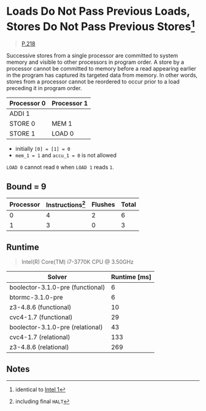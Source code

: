 # Loads Do Not Pass Previous Loads, Stores Do Not Pass Previous Stores[^1]

> [P.218](https://www.amd.com/system/files/TechDocs/24593.pdf#page=218)

Successive stores from a single processor are committed to system memory and visible to other processors in program order.
A store by a processor cannot be committed to memory before a read appearing earlier in the program has captured its targeted data from memory.
In other words, stores from a processor cannot be reordered to occur prior to a load preceding it in program order.

| Processor 0 | Processor 1 |
| ----------- | ----------- |
| ADDI 1      |             |
| STORE 0     | MEM 1       |
| STORE 1     | LOAD 0      |

* initially `[0] = [1] = 0`
* `mem_1 = 1` and `accu_1 = 0` is not allowed

`LOAD 0` cannot read `0` when `LOAD 1` reads `1`.

## Bound = 9

| Processor | Instructions[^2]  | Flushes | Total |
| --------- | ----------------  | ------- | ----- |
| 0         | 4                 | 2       | 6     |
| 1         | 3                 | 0       | 3     |

## Runtime

> Intel(R) Core(TM) i7-3770K CPU @ 3.50GHz

| Solver                           | Runtime [ms] |
| -------------------------------- | ------------ |
| boolector-3.1.0-pre (functional) | 6            |
| btormc-3.1.0-pre                 | 6            |
| z3-4.8.6 (functional)            | 10           |
| cvc4-1.7 (functional)            | 29           |
| boolector-3.1.0-pre (relational) | 43           |
| cvc4-1.7 (relational)            | 133          |
| z3-4.8.6 (relational)            | 269          |

## Notes

[^1]: identical to [Intel 1](../../intel/1)
[^2]: including final `HALT`
